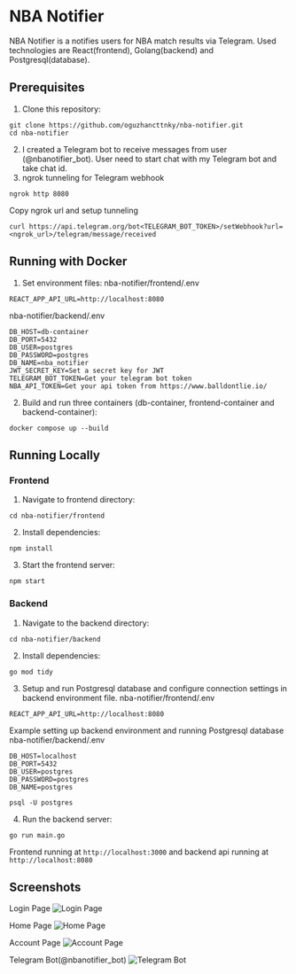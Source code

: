 # NBA Notifier

NBA Notifier is a notifies users for NBA match results via Telegram. Used technologies are React(frontend), Golang(backend) and Postgresql(database).

## Prerequisites

1. Clone this repository:
```console
git clone https://github.com/oguzhancttnky/nba-notifier.git
cd nba-notifier
```
2. I created a Telegram bot to receive messages from user (@nbanotifier_bot). User need to start chat with my Telegram bot and take chat id.
3. ngrok tunneling for Telegram webhook
```console
ngrok http 8080
```
Copy ngrok url and setup tunneling
```console
curl https://api.telegram.org/bot<TELEGRAM_BOT_TOKEN>/setWebhook?url=<ngrok_url>/telegram/message/received
```

## Running with Docker

1. Set environment files:
nba-notifier/frontend/.env
```
REACT_APP_API_URL=http://localhost:8080
```
nba-notifier/backend/.env
```
DB_HOST=db-container
DB_PORT=5432
DB_USER=postgres
DB_PASSWORD=postgres
DB_NAME=nba_notifier
JWT_SECRET_KEY=Set a secret key for JWT
TELEGRAM_BOT_TOKEN=Get your telegram bot token
NBA_API_TOKEN=Get your api token from https://www.balldontlie.io/
```
2. Build and run three containers (db-container, frontend-container and backend-container):
```console
docker compose up --build
```
## Running Locally
### Frontend

1. Navigate to frontend directory:
```console
cd nba-notifier/frontend
```
2. Install dependencies:
```console
npm install
```
3. Start the frontend server:
```console
npm start
```
### Backend

1. Navigate to the backend directory:
```console
cd nba-notifier/backend
```
2. Install dependencies:
```console
go mod tidy
```
3. Setup and run Postgresql database and configure connection settings in backend environment file.
nba-notifier/frontend/.env
```
REACT_APP_API_URL=http://localhost:8080
```
Example setting up backend environment and running Postgresql database
nba-notifier/backend/.env
```
DB_HOST=localhost
DB_PORT=5432
DB_USER=postgres
DB_PASSWORD=postgres
DB_NAME=postgres
```
```console
psql -U postgres
```
4. Run the backend server:
```console
go run main.go
```

Frontend running at `http://localhost:3000` and backend api running at `http://localhost:8080`

## Screenshots

Login Page
![Login Page](https://github.com/user-attachments/assets/d1499118-9a1d-4902-b63b-db11586184ad)

Home Page
![Home Page](https://github.com/user-attachments/assets/c085b797-884d-474d-b295-d208aeb25a0f)

Account Page
![Account Page](hhttps://github.com/user-attachments/assets/9672629c-72ed-4d78-a452-fedc0a8cd663)

Telegram Bot(@nbanotifier_bot)
![Telegram Bot](https://github.com/user-attachments/assets/92a93e4c-b7e7-455e-b996-c9342aa401e4)


